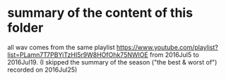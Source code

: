 # summary of the content of this folder 
all wav comes from the same playlist https://www.youtube.com/playlist?list=PLamn7T7PBYiTzHI5r9W8HOfOhk75NWlOE
from 2016Jul5 to 2016Jul19. (I skipped the summary of the season ("the best & worst of") recorded on 2016Jul25)
